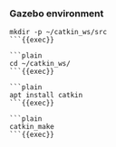 
### Gazebo environment

```plain
mkdir -p ~/catkin_ws/src
```{{exec}}

```plain
cd ~/catkin_ws/
```{{exec}}

```plain
apt install catkin
```{{exec}}

```plain
catkin_make
```{{exec}}

